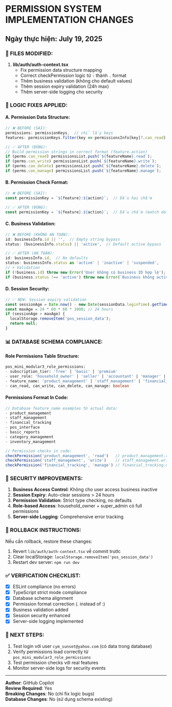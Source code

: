 # PERMISSION SYSTEM IMPLEMENTATION CHANGES

## Ngày thực hiện: July 19, 2025

### 🔧 FILES MODIFIED:

1. **lib/auth/auth-context.tsx**
   - Fix permission data structure mapping
   - Correct checkPermission logic từ `:` thành `.` format  
   - Thêm business validation (không cho default values)
   - Thêm session expiry validation (24h max)
   - Thêm server-side logging cho security

### 🎯 LOGIC FIXES APPLIED:

#### A. Permission Data Structure:
```typescript
// ❌ BEFORE (SAI):
permissions: permissionKeys,  // chỉ lấy keys
features: permissionKeys.filter(key => permissionsInfo[key]?.can_read)

// ✅ AFTER (ĐÚNG):
// Build permission strings in correct format (feature.action)
if (perms.can_read) permissionsList.push(`${featureName}.read`);
if (perms.can_write) permissionsList.push(`${featureName}.write`);
if (perms.can_delete) permissionsList.push(`${featureName}.delete`);
if (perms.can_manage) permissionsList.push(`${featureName}.manage`);
```

#### B. Permission Check Format:
```typescript
// ❌ BEFORE (SAI):
const permissionKey = `${feature}:${action}`;  // Dấu hai chấm

// ✅ AFTER (ĐÚNG):
const permissionKey = `${feature}.${action}`;  // Dấu chấm (match database)
```

#### C. Business Validation:
```typescript
// ❌ BEFORE (KHÔNG AN TOÀN):
id: businessInfo.id || '',  // Empty string bypass
status: (businessInfo.status) || 'active',  // Default active bypass

// ✅ AFTER (AN TOÀN):
id: businessInfo.id,  // No defaults
status: businessInfo.status as 'active' | 'inactive' | 'suspended',
// + Validation
if (!business.id) throw new Error('User không có business ID hợp lệ');
if (business.status !== 'active') throw new Error(`Business không active`);
```

#### D. Session Security:
```typescript
// ✅ NEW: Session expiry validation
const sessionAge = Date.now() - new Date(sessionData.loginTime).getTime();
const maxAge = 24 * 60 * 60 * 1000; // 24 hours
if (sessionAge > maxAge) {
  localStorage.removeItem('pos_session_data');
  return null;
}
```

### 📊 DATABASE SCHEMA COMPLIANCE:

#### Role Permissions Table Structure:
```sql
pos_mini_modular3_role_permissions:
- subscription_tier: 'free' | 'basic' | 'premium'  
- user_role: 'household_owner' | 'seller' | 'accountant' | 'manager' | 'business_owner' | 'super_admin'
- feature_name: 'product_management' | 'staff_management' | 'financial_tracking' | etc.
- can_read, can_write, can_delete, can_manage: boolean
```

#### Permissions Format In Code:
```typescript
// Database feature_name examples từ actual data:
- product_management
- staff_management  
- financial_tracking
- pos_interface
- basic_reports
- category_management
- inventory_management

// Permission checks in code:
checkPermission('product_management', 'read')   // product_management.read
checkPermission('staff_management', 'write')    // staff_management.write  
checkPermission('financial_tracking', 'manage') // financial_tracking.manage
```

### 🚨 SECURITY IMPROVEMENTS:

1. **Business Access Control**: Không cho user access business inactive
2. **Session Expiry**: Auto-clear sessions > 24 hours
3. **Permission Validation**: Strict type checking, no defaults
4. **Role-based Access**: household_owner + super_admin có full permissions
5. **Server-side Logging**: Comprehensive error tracking

### 🔄 ROLLBACK INSTRUCTIONS:

Nếu cần rollback, restore these changes:
1. Revert `lib/auth/auth-context.tsx` về commit trước
2. Clear localStorage: `localStorage.removeItem('pos_session_data')`
3. Restart dev server: `npm run dev`

### ✅ VERIFICATION CHECKLIST:

- [x] ESLint compliance (no errors)
- [x] TypeScript strict mode compliance  
- [x] Database schema alignment
- [x] Permission format correction (. instead of :)
- [x] Business validation added
- [x] Session security enhanced
- [x] Server-side logging implemented

### 🎯 NEXT STEPS:

1. Test login với user `cym_sunset@yahoo.com` (có data trong database)
2. Verify permissions load correctly từ `pos_mini_modular3_role_permissions`
3. Test permission checks với real features
4. Monitor server-side logs for security events

---
**Author**: GitHub Copilot  
**Review Required**: Yes  
**Breaking Changes**: No (chỉ fix logic bugs)  
**Database Changes**: No (sử dụng schema existing)
